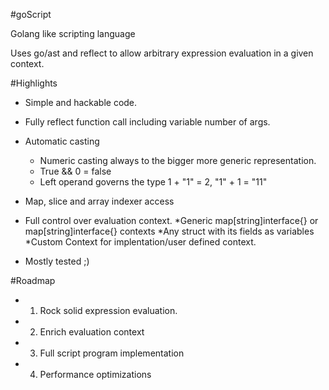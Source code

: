 #goScript

Golang like scripting language

Uses go/ast and reflect to allow arbitrary expression evaluation
in a given context.

#Highlights

* Simple and hackable code.

* Fully reflect function call including variable number of args.

* Automatic casting
  * Numeric casting  always to the bigger more generic representation.
  * True && 0 = false
  * Left operand governs the type 1 + "1" = 2,  "1" + 1 = "11"

* Map, slice and array indexer access

* Full control over evaluation context.
  *Generic map[string]interface{} or map[string]interface{} contexts
  *Any struct with its fields as variables
  *Custom Context for implentation/user defined context.

* Mostly tested ;)

#Roadmap

* 1) Rock solid expression evaluation.
* 2) Enrich evaluation context
* 3) Full script program implementation
* 4) Performance optimizations
